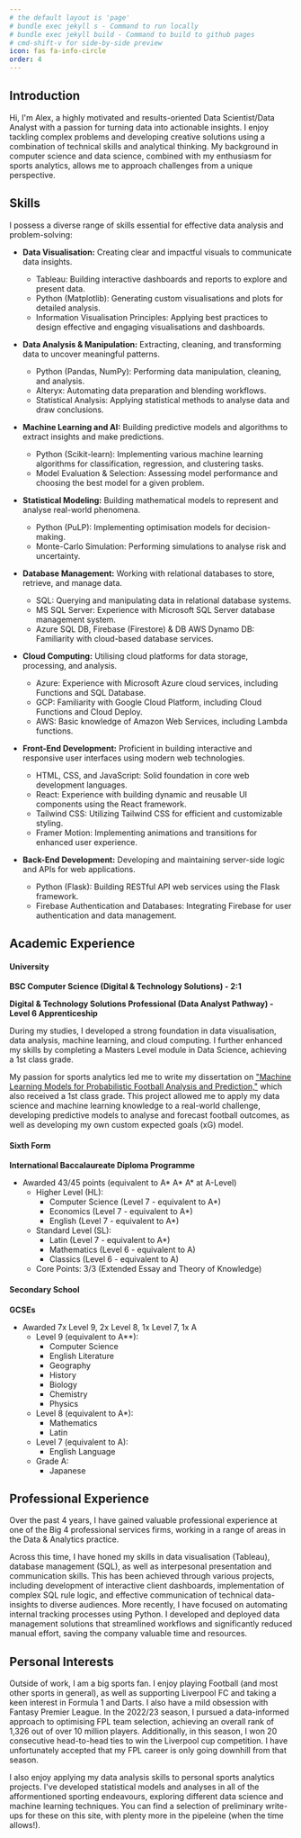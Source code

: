 ```yaml
---
# the default layout is 'page'
# bundle exec jekyll s - Command to run locally
# bundle exec jekyll build - Command to build to github pages
# cmd-shift-v for side-by-side preview
icon: fas fa-info-circle
order: 4
---
```


## Introduction

Hi, I'm Alex, a highly motivated and results-oriented Data Scientist/Data Analyst with a passion for turning data into actionable insights. I enjoy tackling complex problems and developing creative solutions using a combination of technical skills and analytical thinking. My background in computer science and data science, combined with my enthusiasm for sports analytics, allows me to approach challenges from a unique perspective.

## Skills

I possess a diverse range of skills essential for effective data analysis and problem-solving:

* **Data Visualisation:**  Creating clear and impactful visuals to communicate data insights.
    * Tableau:  Building interactive dashboards and reports to explore and present data.
    * Python (Matplotlib):  Generating custom visualisations and plots for detailed analysis.
    * Information Visualisation Principles: Applying best practices to design effective and engaging visualisations and dashboards.

* **Data Analysis & Manipulation:**  Extracting, cleaning, and transforming data to uncover meaningful patterns.
    * Python (Pandas, NumPy):  Performing data manipulation, cleaning, and analysis.
    * Alteryx:  Automating data preparation and blending workflows.
    * Statistical Analysis: Applying statistical methods to analyse data and draw conclusions.

* **Machine Learning and AI:**  Building predictive models and algorithms to extract insights and make predictions.
    * Python (Scikit-learn): Implementing various machine learning algorithms for classification, regression, and clustering tasks.
    * Model Evaluation & Selection: Assessing model performance and choosing the best model for a given problem.

* **Statistical Modeling:**  Building mathematical models to represent and analyse real-world phenomena.
    * Python (PuLP): Implementing optimisation models for decision-making.
    * Monte-Carlo Simulation:  Performing simulations to analyse risk and uncertainty.

* **Database Management:**  Working with relational databases to store, retrieve, and manage data.
    * SQL:  Querying and manipulating data in relational database systems.
    * MS SQL Server: Experience with Microsoft SQL Server database management system.
    * Azure SQL DB, Firebase (Firestore) & DB AWS Dynamo DB: Familiarity with cloud-based database services.

* **Cloud Computing:**  Utilising cloud platforms for data storage, processing, and analysis.
    * Azure:  Experience with Microsoft Azure cloud services, including Functions and SQL Database.
    * GCP:  Familiarity with Google Cloud Platform, including Cloud Functions and Cloud Deploy.
    * AWS:  Basic knowledge of Amazon Web Services, including Lambda functions.

* **Front-End Development:** Proficient in building interactive and responsive user interfaces using modern web technologies.
    * HTML, CSS, and JavaScript: Solid foundation in core web development languages.
    * React: Experience with building dynamic and reusable UI components using the React framework.
    * Tailwind CSS: Utilizing Tailwind CSS for efficient and customizable styling.
    * Framer Motion: Implementing animations and transitions for enhanced user experience.

* **Back-End Development:** Developing and maintaining server-side logic and APIs for web applications.
    * Python (Flask): Building RESTful API web services using the Flask framework.
    * Firebase Authentication and Databases: Integrating Firebase for user authentication and data management.

## Academic Experience

#### University

**BSC Computer Science (Digital & Technology Solutions) - 2:1** 

**Digital & Technology Solutions Professional (Data Analyst Pathway) - Level 6 Apprenticeship** 

During my studies, I developed a strong foundation in data visualisation, data analysis, machine learning, and cloud computing. I further enhanced my skills by completing a Masters Level module in Data Science, achieving a 1st class grade.

My passion for sports analytics led me to write my dissertation on ["Machine Learning Models for Probabilistic Football Analysis and Prediction,"](https://github.com/ATRedshaw/ATRedshaw.github.io/blob/main/assets/pdf/dissertation/Redshaw-Alex-Dissertation-2024.pdf) which also received a 1st class grade. This project allowed me to apply my data science and machine learning knowledge to a real-world challenge, developing predictive models to analyse and forecast football outcomes, as well as developing my own custom expected goals (xG) model.

#### Sixth Form

**International Baccalaureate Diploma Programme**
* Awarded 43/45 points (equivalent to A* A* A* at A-Level)
    * Higher Level (HL):
        * Computer Science (Level 7 - equivalent to A*)
        * Economics (Level 7 - equivalent to A*)
        * English (Level 7 - equivalent to A*)
    * Standard Level (SL):
        * Latin (Level 7 - equivalent to A*)
        * Mathematics (Level 6 - equivalent to A)
        * Classics (Level 6 - equivalent to A)
    * Core Points: 3/3 (Extended Essay and Theory of Knowledge)

#### Secondary School

**GCSEs**
* Awarded 7x Level 9, 2x Level 8, 1x Level 7, 1x A
    * Level 9 (equivalent to A**):
        * Computer Science
        * English Literature
        * Geography
        * History
        * Biology
        * Chemistry
        * Physics
    * Level 8 (equivalent to A*):
        * Mathematics
        * Latin
    * Level 7 (equivalent to A):
        * English Language
    * Grade A:
        * Japanese

## Professional Experience

Over the past 4 years, I have gained valuable professional experience at one of the Big 4 professional services firms, working in a range of areas in the Data & Analytics practice.

Across this time, I have honed my skills in data visualisation (Tableau), database management (SQL), as well as interpesonal presentation and communication skills. This has been achieved through various projects, including development of interactive client dashboards, implementation of complex SQL rule logic, and effective communication of technical data-insights to diverse audiences. More recently, I have focused on automating internal tracking processes using Python. I developed and deployed data management solutions that streamlined workflows and significantly reduced manual effort, saving the company valuable time and resources.

## Personal Interests

Outside of work, I am a big sports fan. I enjoy playing Football (and most other sports in general), as well as supporting Liverpool FC and taking a keen interest in Formula 1 and Darts. I also have a mild obsession with Fantasy Premier League. In the 2022/23 season, I pursued a data-informed approach to optimising FPL team selection, achieving an overall rank of 1,326 out of over 10 million players. Additionally, in this season, I won 20 consecutive head-to-head ties to win the Liverpool cup competition. I have unfortunately accepted that my FPL career is only going downhill from that season.

I also enjoy applying my data analysis skills to personal sports analytics projects. I've developed statistical models and analyses in all of the afformentioned sporting endeavours, exploring different data science and machine learning techniques. You can find a selection of preliminary write-ups for these on this site, with plenty more in the pipeleine (when the time allows!).